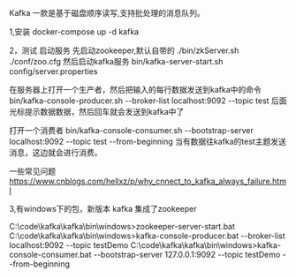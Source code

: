 Kafka 一款是基于磁盘顺序读写,支持批处理的消息队列。

1,安装
docker-compose up -d kafka

2，测试 启动服务
先启动zookeeper,默认自带的
 ./bin/zkServer.sh  ./conf/zoo.cfg
 然后启动kafka服务
 bin/kafka-server-start.sh config/server.properties
 
在服务器上打开一个生产者，然后把输入的每行数据发送到kafka中的命令
bin/kafka-console-producer.sh --broker-list localhost:9092 --topic test
后面光标提示数据数据，然后回车就会发送到kafka中了

打开一个消费者
bin/kafka-console-consumer.sh --bootstrap-server localhost:9092 --topic test --from-beginning
当有数据往kafka的test主题发送消息，这边就会进行消费。

一些常见问题
https://www.cnblogs.com/hellxz/p/why_cnnect_to_kafka_always_failure.html

3,有windows下的包，新版本 kafka 集成了zookeeper 

C:\code\kafka\kafka\bin\windows>zookeeper-server-start.bat
C:\code\kafka\kafka\bin\windows>kafka-console-producer.bat --broker-list localhost:9092 --topic testDemo
C:\code\kafka\kafka\bin\windows>kafka-console-consumer.bat --bootstrap-server 127.0.0.1:9092 --topic testDemo --from-beginning
